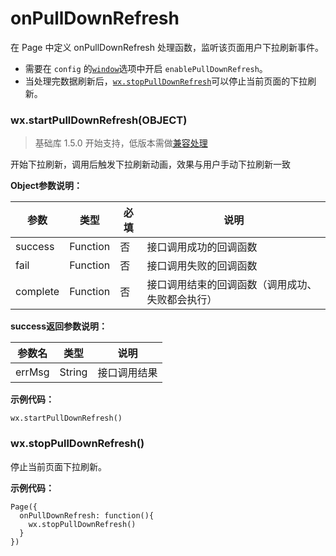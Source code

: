 <!-- https://mp.weixin.qq.com/debug/wxadoc/dev/api/pulldown.html -->

onPullDownRefresh
=================

在 Page 中定义 onPullDownRefresh 处理函数，监听该页面用户下拉刷新事件。

*   需要在 `config` 的[`window`](https://mp.weixin.qq.com/debug/wxadoc/dev/framework/config.html#window)选项中开启 `enablePullDownRefresh`。
*   当处理完数据刷新后，[`wx.stopPullDownRefresh`](https://mp.weixin.qq.com/debug/wxadoc/dev/api/pulldown.html#wxstoppulldownrefresh)可以停止当前页面的下拉刷新。

### wx.startPullDownRefresh(OBJECT)

> 基础库 1.5.0 开始支持，低版本需做[兼容处理](https://mp.weixin.qq.com/debug/wxadoc/dev/framework/compatibility.html)

开始下拉刷新，调用后触发下拉刷新动画，效果与用户手动下拉刷新一致

**Object参数说明：**

  参数       |  类型       |  必填 |  说明                       
-------------|-------------|-------|-----------------------------
  success    |  Function   |  否   |  接口调用成功的回调函数     
  fail       |  Function   |  否   |  接口调用失败的回调函数     
  complete   |  Function   |  否   |接口调用结束的回调函数（调用成功、失败都会执行）

**success返回参数说明：**

  参数名   |  类型     |  说明     
-----------|-----------|-----------
  errMsg   |  String   |接口调用结果

**示例代码：**

    wx.startPullDownRefresh()
    

### wx.stopPullDownRefresh()

停止当前页面下拉刷新。

**示例代码：**

    Page({
      onPullDownRefresh: function(){
        wx.stopPullDownRefresh()
      }
    })
